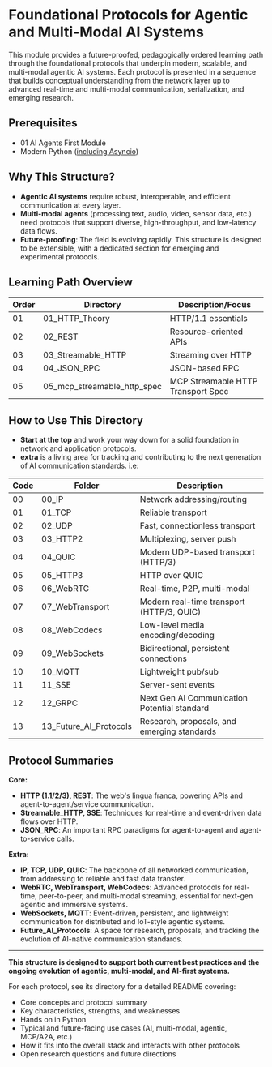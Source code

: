 # Foundational Protocols for Agentic and Multi-Modal AI Systems

This module provides a future-proofed, pedagogically ordered learning path through the foundational protocols that underpin modern, scalable, and multi-modal agentic AI systems. Each protocol is presented in a sequence that builds conceptual understanding from the network layer up to advanced real-time and multi-modal communication, serialization, and emerging research.

## Prerequisites

- 01 AI Agents First Module
- Modern Python ([including Asyncio](https://docs.python.org/3/library/asyncio.html))

## Why This Structure?

- **Agentic AI systems** require robust, interoperable, and efficient communication at every layer.
- **Multi-modal agents** (processing text, audio, video, sensor data, etc.) need protocols that support diverse, high-throughput, and low-latency data flows.
- **Future-proofing**: The field is evolving rapidly. This structure is designed to be extensible, with a dedicated section for emerging and experimental protocols.

## Learning Path Overview

| Order | Directory              | Description/Focus                           |
| ----- | ---------------------- | ------------------------------------------- |
| 01    | 01_HTTP_Theory         | HTTP/1.1 essentials                         |
| 02    | 02_REST                | Resource-oriented APIs                      |
| 03    | 03_Streamable_HTTP     | Streaming over HTTP                         |
| 04    | 04_JSON_RPC            | JSON-based RPC                              |
| 05    | 05_mcp_streamable_http_spec                | MCP Streamable HTTP Transport Spec     |

## How to Use This Directory

- **Start at the top** and work your way down for a solid foundation in network and application protocols.
- **extra** is a living area for tracking and contributing to the next generation of AI communication standards. i.e:

| Code | Folder                | Description                                           |
|------|-----------------------|-------------------------------------------------------|
| 00   | 00_IP                 | Network addressing/routing                           |
| 01   | 01_TCP                | Reliable transport                                   |
| 02   | 02_UDP                | Fast, connectionless transport                       |
| 03   | 03_HTTP2              | Multiplexing, server push                            |
| 04   | 04_QUIC               | Modern UDP-based transport (HTTP/3)                  |
| 05   | 05_HTTP3              | HTTP over QUIC                                       |
| 06   | 06_WebRTC             | Real-time, P2P, multi-modal                          |
| 07   | 07_WebTransport       | Modern real-time transport (HTTP/3, QUIC)            |
| 08   | 08_WebCodecs          | Low-level media encoding/decoding                    |
| 09   | 09_WebSockets         | Bidirectional, persistent connections                |
| 10   | 10_MQTT               | Lightweight pub/sub                                  |
| 11   | 11_SSE                | Server-sent events                                   |
| 12   | 12_GRPC               | Next Gen AI Communication Potential standard         |
| 13   | 13_Future_AI_Protocols| Research, proposals, and emerging standards          |


## Protocol Summaries

**Core:**
- **HTTP (1.1/2/3), REST**: The web's lingua franca, powering APIs and agent-to-agent/service communication.
- **Streamable_HTTP, SSE**: Techniques for real-time and event-driven data flows over HTTP.
- **JSON_RPC**: An important RPC paradigms for agent-to-agent and agent-to-service calls.

**Extra:**
- **IP, TCP, UDP, QUIC**: The backbone of all networked communication, from addressing to reliable and fast data transfer.
- **WebRTC, WebTransport, WebCodecs**: Advanced protocols for real-time, peer-to-peer, and multi-modal streaming, essential for next-gen agentic and immersive systems.
- **WebSockets, MQTT**: Event-driven, persistent, and lightweight communication for distributed and IoT-style agentic systems.
- **Future_AI_Protocols**: A space for research, proposals, and tracking the evolution of AI-native communication standards.

---

**This structure is designed to support both current best practices and the ongoing evolution of agentic, multi-modal, and AI-first systems.**

For each protocol, see its directory for a detailed README covering:

- Core concepts and protocol summary
- Key characteristics, strengths, and weaknesses
- Hands on in Python
- Typical and future-facing use cases (AI, multi-modal, agentic, MCP/A2A, etc.)
- How it fits into the overall stack and interacts with other protocols
- Open research questions and future directions
